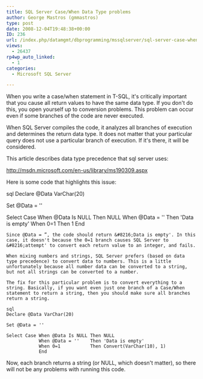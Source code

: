```yaml
---
title: SQL Server Case/When Data Type problems
author: George Mastros (gmmastros)
type: post
date: 2008-12-04T19:48:38+00:00
ID: 236
url: /index.php/datamgmt/dbprogramming/mssqlserver/sql-server-case-when-data-type-problems/
views:
  - 26437
rp4wp_auto_linked:
  - 1
categories:
  - Microsoft SQL Server

---
```

When you write a case/when statement in T-SQL, it's critically important that you cause all return values to have the same data type. If you don't do this, you open yourself up to conversion problems. This problem can occur even if some branches of the code are never executed.

When SQL Server compiles the code, it analyzes all branches of execution and determines the return data type. It does not matter that your particular query does not use a particular branch of execution. If it's there, it will be considered.

This article describes data type precedence that sql server uses:
    
<http://msdn.microsoft.com/en-us/library/ms190309.aspx>

Here is some code that highlights this issue:

sql
Declare @Data VarChar(20)

Set @Data = ''

Select Case When @Data Is NULL Then NULL
            When @Data = ''    Then 'Data is empty'
            When 0=1           Then 1
            End
```
Since @Data = ”, the code should return &#8216;Data is empty'. In this case, it doesn't because the 0=1 branch causes SQL Server to &#8216;attempt' to convert each return value to an integer, and fails. 

When mixing numbers and strings, SQL Server prefers (based on data type precedence) to convert data to numbers. This is a little unfortunately because all number data can be converted to a string, but not all strings can be converted to a number. 

The fix for this particular problem is to convert everything to a string. Basically, if you want even just one branch of a Case/When statement to return a string, then you should make sure all branches return a string.

sql
Declare @Data VarChar(20)

Set @Data = ''

Select Case When @Data Is NULL Then NULL
            When @Data = ''    Then 'Data is empty'
            When 0=1           Then Convert(VarChar(10), 1)
            End
```
Now, each branch returns a string (or NULL, which doesn't matter), so there will not be any problems with running this code.